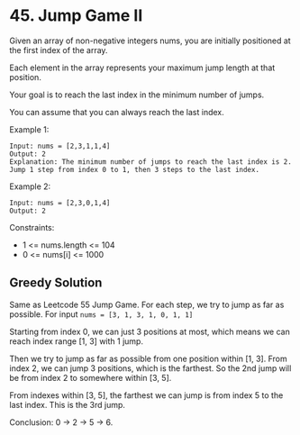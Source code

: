 # 45. Jump Game II
Given an array of non-negative integers nums, you are initially positioned at the first index of the array.

Each element in the array represents your maximum jump length at that position.

Your goal is to reach the last index in the minimum number of jumps.

You can assume that you can always reach the last index.

Example 1:

    Input: nums = [2,3,1,1,4]
    Output: 2
    Explanation: The minimum number of jumps to reach the last index is 2. Jump 1 step from index 0 to 1, then 3 steps to the last index.

Example 2:

    Input: nums = [2,3,0,1,4]
    Output: 2

Constraints:

* 1 <= nums.length <= 104
* 0 <= nums[i] <= 1000

## Greedy Solution
Same as Leetcode 55 Jump Game. For each step, we try to jump as far as possible. For input `nums = [3, 1, 3, 1, 0, 1, 1]`

Starting from index 0, we can just 3 positions at most, which means we can reach index range [1, 3] with 1 jump.

Then we try to jump as far as possible from one position within [1, 3]. From index 2, we can jump 3 positions, which is the farthest. So the 2nd jump will be from index 2 to somewhere within [3, 5].

From indexes within [3, 5], the farthest we can jump is from index 5 to the last index. This is the 3rd jump.

Conclusion: 0 -> 2 -> 5 -> 6.
